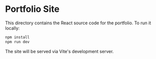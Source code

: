 # Portfolio Site

This directory contains the React source code for the portfolio. To run it locally:

```bash
npm install
npm run dev
```

The site will be served via Vite's development server.
